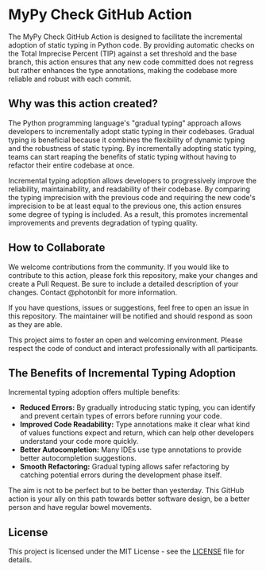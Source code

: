 # MyPy Check GitHub Action

The MyPy Check GitHub Action is designed to facilitate the incremental adoption of static typing in Python code. 
By providing automatic checks on the Total Imprecise Percent (TIP) against a set threshold and the base branch, 
this action ensures that any new code committed does not regress but rather enhances the type annotations, 
making the codebase more reliable and robust with each commit.

## Why was this action created?

The Python programming language's "gradual typing" approach allows developers to incrementally adopt static typing 
in their codebases. Gradual typing is beneficial because it combines the flexibility of dynamic typing and the 
robustness of static typing. By incrementally adopting static typing, teams can start reaping the benefits of 
static typing without having to refactor their entire codebase at once.

Incremental typing adoption allows developers to progressively improve the reliability, maintainability, and 
readability of their codebase. By comparing the typing imprecision with the previous code and requiring the 
new code's imprecision to be at least equal to the previous one, this action ensures some degree of typing 
is included. As a result, this promotes incremental improvements and prevents degradation of typing quality.

## How to Collaborate

We welcome contributions from the community. If you would like to contribute to this action, please fork this repository, make your changes and create a Pull Request. Be sure to include a detailed description of your changes.
Contact @photonbit for more information.

If you have questions, issues or suggestions, feel free to open an issue in this repository. The maintainer will be notified and should respond as soon as they are able.

This project aims to foster an open and welcoming environment. Please respect the code of conduct and interact professionally with all participants.

## The Benefits of Incremental Typing Adoption

Incremental typing adoption offers multiple benefits:

- **Reduced Errors:** By gradually introducing static typing, you can identify and prevent certain types of errors before running your code.
- **Improved Code Readability:** Type annotations make it clear what kind of values functions expect and return, which can help other developers understand your code more quickly.
- **Better Autocompletion:** Many IDEs use type annotations to provide better autocompletion suggestions.
- **Smooth Refactoring:** Gradual typing allows safer refactoring by catching potential errors during the development phase itself.


The aim is not to be perfect but to be better than yesterday. This GitHub action is your ally on this path towards better software design,
be a better person and have regular bowel movements.

## License

This project is licensed under the MIT License - see the [LICENSE](LICENSE) file for details.